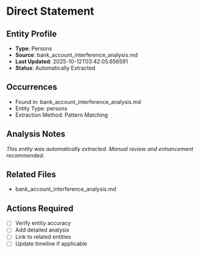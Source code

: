 # Direct Statement

## Entity Profile
- **Type**: Persons
- **Source**: bank_account_interference_analysis.md
- **Last Updated**: 2025-10-12T03:42:05.656591
- **Status**: Automatically Extracted

## Occurrences
- Found in: bank_account_interference_analysis.md
- Entity Type: persons
- Extraction Method: Pattern Matching

## Analysis Notes
*This entity was automatically extracted. Manual review and enhancement recommended.*

## Related Files
- bank_account_interference_analysis.md

## Actions Required
- [ ] Verify entity accuracy
- [ ] Add detailed analysis
- [ ] Link to related entities
- [ ] Update timeline if applicable
